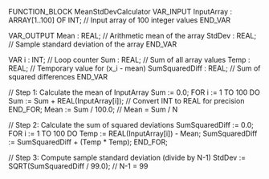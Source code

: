 FUNCTION_BLOCK MeanStdDevCalculator
VAR_INPUT
    InputArray : ARRAY[1..100] OF INT; // Input array of 100 integer values
END_VAR

VAR_OUTPUT
    Mean   : REAL; // Arithmetic mean of the array
    StdDev : REAL; // Sample standard deviation of the array
END_VAR

VAR
    i              : INT;   // Loop counter
    Sum            : REAL;  // Sum of all array values
    Temp           : REAL;  // Temporary value for (x_i - mean)
    SumSquaredDiff : REAL;  // Sum of squared differences
END_VAR

// Step 1: Calculate the mean of InputArray
Sum := 0.0;
FOR i := 1 TO 100 DO
    Sum := Sum + REAL(InputArray[i]); // Convert INT to REAL for precision
END_FOR;
Mean := Sum / 100.0; // Mean = Sum / N

// Step 2: Calculate the sum of squared deviations
SumSquaredDiff := 0.0;
FOR i := 1 TO 100 DO
    Temp := REAL(InputArray[i]) - Mean;
    SumSquaredDiff := SumSquaredDiff + (Temp * Temp);
END_FOR;

// Step 3: Compute sample standard deviation (divide by N-1)
StdDev := SQRT(SumSquaredDiff / 99.0); // N-1 = 99
